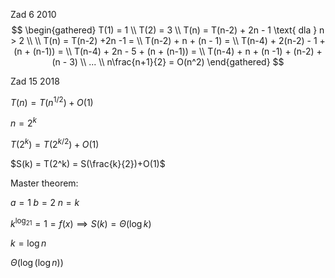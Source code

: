 Zad 6 2010
$$
\begin{gathered}
T(1) = 1 \\
T(2) = 3 \\
T(n) = T(n-2) + 2n - 1 \text{ dla } n > 2 \\ \\
T(n) = T(n-2) +2n -1 = \\
T(n-2) + n + (n - 1) = \\
T(n-4) + 2(n-2) - 1 + (n + (n-1)) = \\
T(n-4) + 2n - 5 + (n + (n-1)) = \\
T(n-4) + n + (n -1) + (n-2) + (n - 3) \\
 ... \\
n\frac{n+1}{2} = O(n^2)
\end{gathered}
$$

Zad 15 2018

$T(n) = T(n^{1/2}) + O(1)$

$n = 2^k$

$T(2^k) = T(2^{k/2}) + O(1)$

$S(k) = T(2^k) = S(\frac{k}{2})+O(1)$

Master theorem:

$a = 1\; b = 2\; n = k$

$k^{\log_21} = 1 = f(x) \implies S(k) = \Theta(\log k)$ 

$k = \log n$

$\Theta(\log (\log n))$